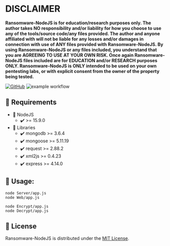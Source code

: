 # DISCLAIMER
**Ransomware-NodeJS is for education/research purposes only. The author takes NO responsibility and/or liability for how you choose to use any of the tools/source code/any files provided.
 The author and anyone affiliated with will not be liable for any losses and/or damages in connection with use of ANY files provided with Ransomware-NodeJS.
 By using Ransomware-NodeJS or any files included, you understand that you are AGREEING TO USE AT YOUR OWN RISK. Once again Ransomware-NodeJS files included are for EDUCATION and/or RESEARCH purposes ONLY.
 Ransomware-NodeJS is ONLY intended to be used on your own pentesting labs, or with explicit consent from the owner of the property being tested.** 

[![GitHub](https://img.shields.io/github/license/kadzicuh/Ransomware-NodeJS?style=flat)](LICENSE)
![example workflow](https://github.com/kadzicuh/Ransomware-NodeJS/actions/workflows/codeql-analysis.yml/badge.svg)

## 📃 Requirements
* 📌 NodeJS
  * ✔️ >= 15.9.0
* 📌 Libraries
  * ✔️ mongodb >= 3.6.4
  * ✔️ mongoose >= 5.11.19
  * ✔️ request >= 2.88.2
  * ✔️ xml2js >= 0.4.23
  * ✔️ express >= 4.14.0

## 📃 Usage:
```
node Server/app.js
node Web/app.js

node Encrypt/app.js
node Decrypt/app.js
```

## 📃 License
Ransomware-NodeJS is distributed under the [MIT License](LICENSE).
